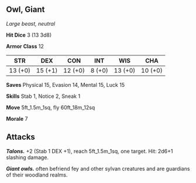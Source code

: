 ## Owl, Giant

*Large beast, neutral*

**Hit Dice** 3 (13 3d8)

**Armor Class** 12

| STR     | DEX     | CON     | INT     | WIS     | CHA     |
|---------|---------|---------|---------|---------|---------|
| 13 (+0) | 15 (+1) | 12 (+0) |  8 (+0) | 13 (+0) | 10 (+0) |

**Saves** Physical 15, Evasion 14, Mental 15, Luck 15

**Skills** Stab 1, Notice 2, Sneak 1

**Move** 5ft_1.5m_1sq, fly 60ft_18m_12sq

**Morale** 7

## Attacks

***Talons.*** +2 (Stab 1 DEX +1), reach 5ft_1.5m_1sq, one target. Hit: 2d6+1 slashing damage.

***Giant owls.*** often befriend fey and other sylvan creatures and are guardians of their woodland realms.


